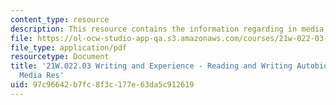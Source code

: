 ```yaml
---
content_type: resource
description: This resource contains the information regarding in media res.
file: https://ol-ocw-studio-app-qa.s3.amazonaws.com/courses/21w-022-03-writing-and-experience-reading-and-writing-autobiography-spring-2014/97c96642b7fc8f3c177e63da5c912619_MIT21W_022_03S14_MediasRes.pdf
file_type: application/pdf
resourcetype: Document
title: '21W.022.03 Writing and Experience - Reading and Writing Autobiography: In
  Media Res'
uid: 97c96642-b7fc-8f3c-177e-63da5c912619
---
```

